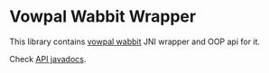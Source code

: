 Vowpal Wabbit Wrapper
====================

This library contains [vowpal wabbit]() JNI wrapper and OOP api for it.

Check [API javadocs](https://integration.ausoff.indeed.net/hudson/job/vowpal-wabbit-wrapper/javadoc/).